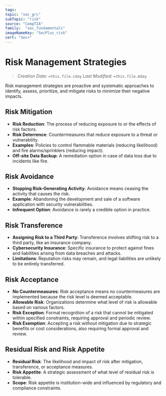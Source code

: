 ```yaml
---
tags:
topic: "sec_grc"
subTopic: "risk"
source: "CompTIA"
family:  "sec_fundamentals"
imageNameKey: "SecPlus_risk" 
cert: "Sec+"
---
```

# Risk Management Strategies
> *Creation Date:* `=this.file.cday`
> *Last Modified:* `=this.file.mday`

Risk management strategies are proactive and systematic approaches to identify, assess, prioritize, and mitigate risks to minimize their negative impacts.

## Risk Mitigation

- **Risk Reduction**: The process of reducing exposure to or the effects of risk factors.
- **Risk Deterrence**: Countermeasures that reduce exposure to a threat or vulnerability.
- **Examples**: Policies to control flammable materials (reducing likelihood) and fire alarms/sprinklers (reducing impact).
- **Off-site Data Backup**: A remediation option in case of data loss due to incidents like fire.

## Risk Avoidance

- **Stopping Risk-Generating Activity**: Avoidance means ceasing the activity that causes the risk.
- **Example**: Abandoning the development and sale of a software application with security vulnerabilities.
- **Infrequent Option**: Avoidance is rarely a credible option in practice.

## Risk Transference

- **Assigning Risk to a Third Party**: Transference involves shifting risk to a third party, like an insurance company.
- **Cybersecurity Insurance**: Specific insurance to protect against fines and liabilities arising from data breaches and attacks.
- **Limitations**: Reputation risks may remain, and legal liabilities are unlikely to be entirely transferred.

## Risk Acceptance

- **No Countermeasures**: Risk acceptance means no countermeasures are implemented because the risk level is deemed acceptable.
- **Allowable Risk**: Organizations determine what level of risk is allowable based on various factors.
- **Risk Exception**: Formal recognition of a risk that cannot be mitigated within specified constraints, requiring approval and periodic review.
- **Risk Exemption**: Accepting a risk without mitigation due to strategic benefits or cost considerations, also requiring formal approval and review.

## Residual Risk and Risk Appetite

- **Residual Risk**: The likelihood and impact of risk after mitigation, transference, or acceptance measures.
- **Risk Appetite**: A strategic assessment of what level of residual risk is tolerable.
- **Scope**: Risk appetite is institution-wide and influenced by regulatory and compliance constraints.
